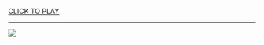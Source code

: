 
<a href="https://premium76.site?title=unblocked_games_wt&ref=13M">CLICK TO PLAY</a></h3>
<hr>

<a href="https://premium76.site?title=unblocked_games_wt&ref=13M"><img src="https://clearcache.store/games.png"></a>



